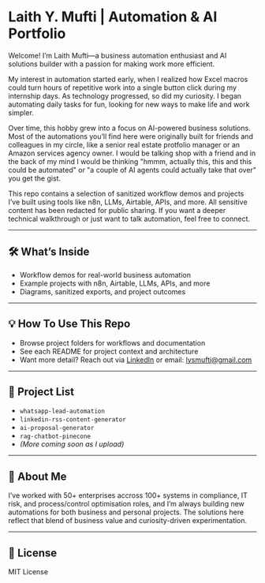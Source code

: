 # Laith Y. Mufti | Automation & AI Portfolio

Welcome! I’m Laith Mufti—a business automation enthusiast and AI solutions builder with a passion for making work more efficient.

My interest in automation started early, when I realized how Excel macros could turn hours of repetitive work into a single button click during my internship days. As technology progressed, so did my curiosity. I began automating daily tasks for fun, looking for new ways to make life and work simpler.

Over time, this hobby grew into a focus on AI-powered business solutions. Most of the automations you’ll find here were originally built for friends and colleagues in my circle, like a senior real estate protfolio manager or an Amazon services agency owner. 
I would be talking shop with a friend and in the back of my mind I would be thinking "hmmm, actually this, this and this could be automated" or "a couple of AI agents could actually take that over" you get the gist.

This repo contains a selection of sanitized workflow demos and projects I’ve built using tools like n8n, LLMs, Airtable, APIs, and more. All sensitive content has been redacted for public sharing. If you want a deeper technical walkthrough or just want to talk automation, feel free to connect.

---

## 🛠️ What’s Inside

- Workflow demos for real-world business automation  
- Example projects with n8n, Airtable, LLMs, APIs, and more  
- Diagrams, sanitized exports, and project outcomes  

---

## 💡 How To Use This Repo

- Browse project folders for workflows and documentation  
- See each README for project context and architecture  
- Want more detail? Reach out via [LinkedIn](https://www.linkedin.com/in/laith-mufti) or email: lysmufti@gmail.com  

---

## 📂 Project List

- `whatsapp-lead-automation`  
- `linkedin-rss-content-generator`
- `ai-proposal-generator`
- `rag-chatbot-pinecone`
- *(More coming soon as I upload)*

---

## 👋 About Me

I’ve worked with 50+ enterprises accross 100+ systems in compliance, IT risk, and process/control optimisation roles, and I’m always building new automations for both business and personal projects. The solutions here reflect that blend of business value and curiosity-driven experimentation.

---

## 📝 License

MIT License
